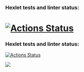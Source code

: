 
### Hexlet tests and linter status:
[![Actions Status](https://github.com/AlexTrava/frontend-project-44/workflows/hexlet-check/badge.svg)](https://github.com/AlexTrava/frontend-project-44/actions)
=======
### Hexlet tests and linter status:
[![Actions Status](https://github.com/AlexTrava/frontend-project-44/workflows/hexlet-check/badge.svg)](https://github.com/AlexTrava/frontend-project-44/actions)

<a href="https://codeclimate.com/github/AlexTrava/frontend-project-44/maintainability"><img src="https://api.codeclimate.com/v1/badges/471e3080e64b578933a1/maintainability" /></a>

